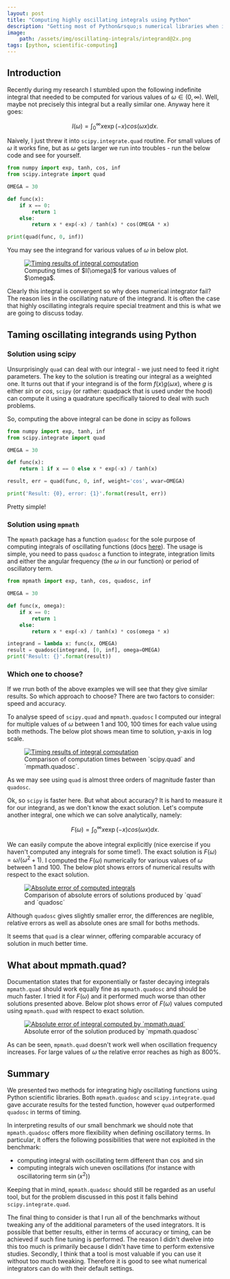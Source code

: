 ```yaml
---
layout: post
title: "Computing highly oscillating integrals using Python"
description: "Getting most of Python&rsquo;s numerical libraries when integrating wildly oscillating integrals"
image: 
    path: /assets/img/oscillating-integrals/integrand@2x.png
tags: [python, scientific-computing]
---
```


## Introduction

Recently during my research I stumbled upon the following indefinite integral that needed to be computed for various values of $\omega \in (0, \infty)$. Well, maybe not precisely this integral but a really similar one. Anyway here it goes:

$$
I(\omega) = \int_0^\infty x\exp(-x)cos(\omega x) dx.
$$


Naively, I just threw it into `scipy.integrate.quad` routine. For small values of $\omega$ it works fine, but as $\omega$ gets larger we run into troubles - run the below code and see for yourself.

~~~python
from numpy import exp, tanh, cos, inf
from scipy.integrate import quad

OMEGA = 30

def func(x):
    if x == 0:
        return 1
    else:
        return x * exp(-x) / tanh(x) * cos(OMEGA * x)

print(quad(func, 0, inf))
~~~

<!--more-->

You may see the integrand for various values of $\omega$ in below plot.

<figure>
	<a href="/assets/img/oscillating-integrals/integrand@2x.png">
		<img alt="Timing results of integral computation" src="/assets/img/oscillating-integrals/integrand.png"/>
	</a>
	<figcaption>
	Computing times of $I(\omega)$ for various values of $\omega$.
	</figcaption>
</figure>

Clearly this integral is convergent so why does numerical integrator fail? The reason lies in the oscillating nature of the integrand. It is often the case that highly oscillating integrals require special treatment and this is what we are going to discuss today.


## Taming oscillating integrands using Python

### Solution using scipy

Unsurprisingly `quad` can deal with our integral - we just need to feed it right parameters. The key to the solution is treating our integral as a weighted one. It turns out that if your integrand is of the form $f(x)g(\omega x)$, where $g$ is either $sin$ or $cos$, `scipy` (or rather: quadpack that is used under the hood) can compute it using a quadrature specifically taiored to deal with such problems.

So, computing the above integral can be done in scipy as follows

~~~python
from numpy import exp, tanh, inf
from scipy.integrate import quad

OMEGA = 30

def func(x):
    return 1 if x == 0 else x * exp(-x) / tanh(x)

result, err = quad(func, 0, inf, weight='cos', wvar=OMEGA)

print('Result: {0}, error: {1}'.format(result, err))
~~~

Pretty simple!

### Solution using `mpmath`

The `mpmath` package has a function `quadosc` for the sole purpose of computing integrals of oscillating functions (docs [here](http://mpmath.org/doc/current/calculus/integration.html)). The usage is simple, you need to pass `quadosc` a function to integrate, integration limits and either the angular frequency (the $\omega$ in our function) or period of oscillatory term.

~~~python
from mpmath import exp, tanh, cos, quadosc, inf

OMEGA = 30

def func(x, omega):
    if x == 0:
        return 1
    else:
        return x * exp(-x) / tanh(x) * cos(omega * x)

integrand = lambda x: func(x, OMEGA)
result = quadosc(integrand, [0, inf], omega=OMEGA)
print('Result: {}'.format(result))
~~~

### Which one to choose?

If we rrun both of the above examples we will see that they give similar results. So which approach to choose? There are two factors to consider: speed and accuracy.

To analyse speed of `scipy.quad` and `mpmath.quadosc` I computed our integral for multiple values of $\omega$ between 1 and 100,  100 times for each value using both methods. The below plot shows mean time to solution, y-axis in log scale.

<figure>
	<a href="/assets/img/oscillating-integrals/timing@2x.png">
		<img alt="Timing results of integral computation" src="/assets/img/oscillating-integrals/timing.png"/>
	</a>
	<figcaption>
	Comparison of computation times between `scipy.quad` and `mpmath.quadosc`.
	</figcaption>
</figure>

As we may see using `quad` is almost three orders of magnitude faster than `quadosc`.

Ok, so `scipy` is faster here. But what about accuracy? It is hard to measure it for our integrand, as we don't know the exact solution. Let's compute another integral, one which we can solve analytically, namely:

$$
F(\omega) = \int_0^\infty x\exp(-x)cos(\omega x) dx.
$$

We can easily compute the above integral explicitly (nice exercise if you haven't computed any integrals for some time!). The exact solution is $F(\omega) = \omega / (\omega^2 + 1)$. I computed the $F(\omega)$ numerically for various values of $\omega$ between 1 and 100. The below plot shows errors of numerical results with respect to the exact solution.

<figure>
	<a href="/assets/img/oscillating-integrals/error@2x.png">
		<img alt="Absolute error of computed integrals" src="/assets/img/oscillating-integrals/error.png"/>
	</a>
	<figcaption>
	Comparison of absolute errors of solutions produced by `quad` and `quadosc`
	</figcaption>
</figure>

Although `quadosc` gives slightly smaller error, the differences are neglible, relative errors as well as absolute ones are small for boths methods.

It seems that `quad` is a clear winner, offering comparable accuracy of solution in much better time.

## What about mpmath.quad?

Documentation states that for exponentially or faster decaying integrals `mpmath.quad` should work equally fine as `mpmath.quadosc` and should be much faster. I tried it for $F(\omega)$ and it performed much worse than other solutions presented above. Below plot shows error of $F(\omega)$ values computed using `mpmath.quad` with respect to exact solution.

<figure>
	<a href="/assets/img/oscillating-integrals/error_mpquad@2x.png">
		<img alt="Absolute error of integral computed by `mpmath.quad`" src="/assets/img/oscillating-integrals/error_mpquad.png"/>
	</a>
	<figcaption>
	Absolute error of the solution produced by `mpmath.quadosc`
	</figcaption>
</figure>

As can be seen, `mpmath.quad` doesn't work well when oscillation frequency increases. For large values of $\omega$ the relative error reaches as high as 800%.

## Summary

We presented two methods for integrating higly oscillating functions using Python scientific libraries. Both `mpmath.quadosc` and `scipy.integrate.quad` gave accurate results for the tested function, however `quad` outperformed `quadosc` in terms of timing.

In interpreting results of our small benchmark we should note that `mpmath.quadosc` offers more flexibility when defining oscillatory terms. In particular, it offers the following possibilities that were not exploited in the benchmark:

- computing integral with oscillating term different than $\cos$ and $\sin$
- computing integrals wich uneven oscillations (for instance with oscillatoring term $\sin(x^2)$)

Keeping that in mind, `mpmath.quadosc` should still be regarded as an useful tool, but for the problem discussed in this post it falls behind `scipy.integrate.quad`.

The final thing to consider is that I run all of the benchmarks without tweaking any of the additional parameters of the used integrators. It is possible that better results, either in terms of accuracy or timing, can be achieved if such fine tuning is performed. The reason I didn't dwelve into this too much is primarily because I didn't have time to perform extensive studies. Secondly, I think that a tool is most valuable if you can use it without too much tweaking. Therefore it is good to see what numerical integrators can do with their default settings.



